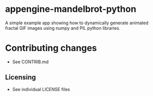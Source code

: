 # appengine-mandelbrot-python

A simple example app showing how to dynamically generate animated
fractal GIF images using numpy and PIL python libraries.

# Contributing changes

* See CONTRIB.md

## Licensing

* See individual LICENSE files

